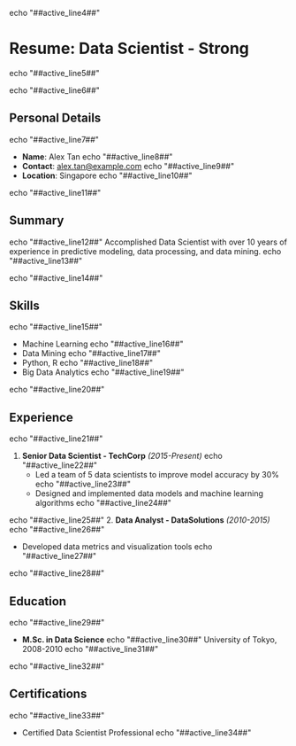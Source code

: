 echo "##active_line4##"
# Resume: Data Scientist - Strong
echo "##active_line5##"

echo "##active_line6##"
## Personal Details
echo "##active_line7##"
- **Name**: Alex Tan
echo "##active_line8##"
- **Contact**: alex.tan@example.com
echo "##active_line9##"
- **Location**: Singapore
echo "##active_line10##"

echo "##active_line11##"
## Summary
echo "##active_line12##"
Accomplished Data Scientist with over 10 years of experience in predictive modeling, data processing, and data mining.
echo "##active_line13##"

echo "##active_line14##"
## Skills
echo "##active_line15##"
- Machine Learning
echo "##active_line16##"
- Data Mining
echo "##active_line17##"
- Python, R
echo "##active_line18##"
- Big Data Analytics
echo "##active_line19##"

echo "##active_line20##"
## Experience
echo "##active_line21##"
1. **Senior Data Scientist - TechCorp** *(2015-Present)*
echo "##active_line22##"
   - Led a team of 5 data scientists to improve model accuracy by 30%
echo "##active_line23##"
   - Designed and implemented data models and machine learning algorithms
echo "##active_line24##"

echo "##active_line25##"
2. **Data Analyst - DataSolutions** *(2010-2015)*
echo "##active_line26##"
   - Developed data metrics and visualization tools
echo "##active_line27##"

echo "##active_line28##"
## Education
echo "##active_line29##"
- **M.Sc. in Data Science**
echo "##active_line30##"
  University of Tokyo, 2008-2010
echo "##active_line31##"

echo "##active_line32##"
## Certifications
echo "##active_line33##"
- Certified Data Scientist Professional
echo "##active_line34##"
